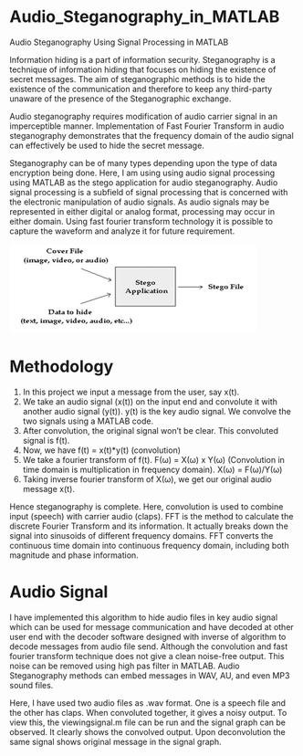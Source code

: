# Audio_Steganography_in_MATLAB
Audio Steganography Using Signal Processing in MATLAB

Information hiding is a part of information security. Steganography is a technique of information hiding that focuses on hiding the existence of secret messages. The aim of steganographic methods is to hide the existence of the communication and therefore to keep any third-party unaware of the presence of the Steganographic exchange.

Audio steganography requires modification of audio carrier signal in an imperceptible manner. Implementation of Fast Fourier Transform in audio steganography demonstrates that the frequency domain of the audio signal can effectively be used to hide the secret message.

Steganography can be of many types depending upon the type of data encryption being done. Here, I am using using audio signal processing using MATLAB as the stego application for audio steganography. Audio signal processing is a subfield of signal processing that is concerned with the electronic manipulation of audio signals. As audio signals may be represented in either digital or analog format, processing may occur in either domain. Using fast fourier transform technology it is possible to capture the waveform and analyze it for future requirement.

![Block Diagram](https://github.com/singhishita/Audio_Steganography_in_MATLAB/blob/master/image.png)

# Methodology

1. In this project we input a message from the user, say x(t).
2. We take an audio signal (x(t)) on the input end and convolute it with another audio signal (y(t)). y(t) is the key audio signal. We convolve the two signals using a MATLAB code.
3. After convolution, the original signal won’t be clear. This convoluted signal is f(t).
4. Now, we have f(t) = x(t)*y(t) (convolution)
5. We take a fourier transform of f(t). F(ω) = X(ω) x Y(ω) (Convolution in time domain is multiplication in frequency domain).
      X(ω) = F(ω)/Y(ω)
6. Taking inverse fourier transform of X(ω), we get our original audio message x(t).

Hence steganography is complete.
Here, convolution is used to combine input (speech) with carrier audio (claps). FFT is the method to calculate the discrete Fourier Transform and its information. It actually breaks down the signal into sinusoids of different frequency domains. FFT converts the continuous time domain into continuous frequency domain, including both magnitude and phase information.

# Audio Signal

I have implemented this algorithm to hide audio files in key audio signal which can be used for message communication and have decoded at other user end with the decoder software designed with inverse of algorithm to decode messages from audio file send. Although the convolution and fast fourier transform technique does not give a clean noise-free output. This noise can be removed using high pas filter in MATLAB. Audio Steganography methods can embed messages in WAV, AU, and even MP3 sound files.

Here, I have used two audio files as .wav format. One is a speech file and the other has claps. When convoluted together, it gives a noisy output. To view this, the viewingsignal.m file can be run and the signal graph can be observed. It clearly shows the convolved output. Upon deconvolution the same signal shows original message in the signal  graph.
